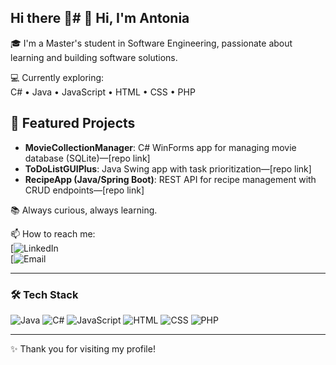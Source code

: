 ## Hi there 👋# 👋 Hi, I'm Antonia

🎓 I'm a Master's student in Software Engineering, passionate about learning and building software solutions.

💻 Currently exploring:  
C# • Java • JavaScript • HTML • CSS • PHP

## 🔧 Featured Projects
- **MovieCollectionManager**: C# WinForms app for managing movie database (SQLite)—[repo link]
- **ToDoListGUIPlus**: Java Swing app with task prioritization—[repo link]
- **RecipeApp (Java/Spring Boot)**: REST API for recipe management with CRUD endpoints—[repo link]

📚 Always curious, always learning.

📫 How to reach me:  
[![LinkedIn](https://www.linkedin.com/in/antonia-ivanova-a57561373)  
[![Email]()

---

### 🛠️ Tech Stack
![Java](https://img.shields.io/badge/Java-007396?style=flat&logo=java)
![C#](https://img.shields.io/badge/CSharp-239120?style=flat&logo=c-sharp)
![JavaScript](https://img.shields.io/badge/JavaScript-F7DF1E?style=flat&logo=javascript)
![HTML](https://img.shields.io/badge/HTML5-E34F26?style=flat&logo=html5)
![CSS](https://img.shields.io/badge/CSS3-1572B6?style=flat&logo=css3)
![PHP](https://img.shields.io/badge/PHP-777BB4?style=flat&logo=php)

---

✨ Thank you for visiting my profile!


<!--
**antoniq3298/antoniq3298** is a ✨ _special_ ✨ repository because its `README.md` (this file) appears on your GitHub profile.

Here are some ideas to get you started:

- 🔭 I’m currently working on ...
- 🌱 I’m currently learning ...
- 👯 I’m looking to collaborate on ...
- 🤔 I’m looking for help with ...
- 💬 Ask me about ...
- 📫 How to reach me: ...
- 😄 Pronouns: ...
- ⚡ Fun fact: ...
-->
